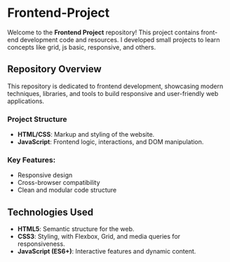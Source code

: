 # Frontend-Project

Welcome to the **Frontend Project** repository! This project contains front-end development code and resources.
I developed small projects to learn concepts like grid, js basic, responsive, and others.

## Repository Overview

This repository is dedicated to frontend development, showcasing modern techniques, libraries, and tools to build responsive and user-friendly web applications.

### Project Structure
- **HTML/CSS**: Markup and styling of the website.
- **JavaScript**: Frontend logic, interactions, and DOM manipulation.

### Key Features:
- Responsive design
- Cross-browser compatibility
- Clean and modular code structure

## Technologies Used
- **HTML5**: Semantic structure for the web.
- **CSS3**: Styling, with Flexbox, Grid, and media queries for responsiveness.
- **JavaScript (ES6+)**: Interactive features and dynamic content.

